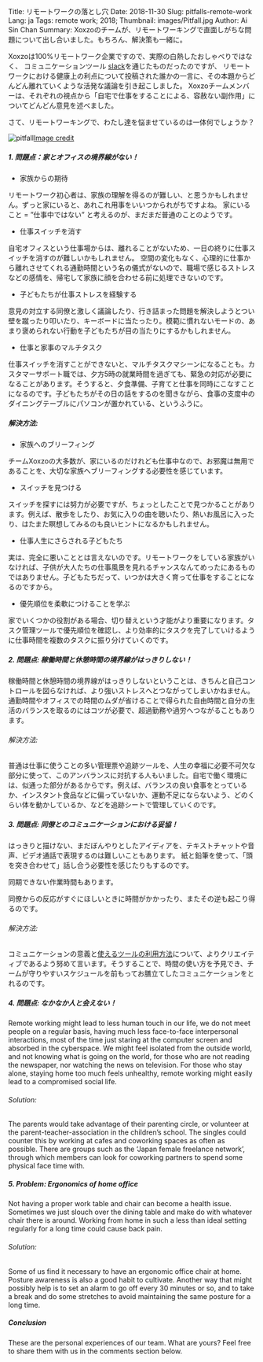 Title: リモートワークの落とし穴
Date: 2018-11-30
Slug: pitfalls-remote-work 
Lang: ja
Tags: remote work; 2018; 
Thumbnail: images/Pitfall.jpg 
Author: Ai Sin Chan 
Summary: Xoxzoのチームが、リモートワーキングで直面しがちな問題について出し合いました。もちろん、解決策も一緒に。 

Xoxzoは100%リモートワーク企業ですので、実際の白熱したおしゃべりではなく、
コミュニケーションツール [slack](https://slack.com/)を通じたものだったのですが、
リモートワークにおける健康上の利点について投稿された誰かの一言に、その本題からどんどん離れていくような活発な議論を引き起こしました。
Xoxzoチームメンバーは、それぞれの視点から「自宅で仕事をすることによる、容赦ない副作用」についてどんどん意見を述べました。

さて、リモートワーキングで、わたし達を悩ませているのは一体何でしょうか？

![pitfall](/images/Pitfall.jpg)<a class="caption" href="https://unsplash.com/photos/i5iIhHSAtp4">Image credit</a>

##### 1. 問題点：家とオフィスの境界線がない！

* 家族からの期待

リモートワーク初心者は、家族の理解を得るのが難しい、と思うかもしれません。ずっと家にいると、あれこれ用事をいいつかられがちですよね。
家にいること = ”仕事中ではない” と考えるのが、まだまだ普通のことのようです。

* 仕事スイッチを消す

自宅オフィスという仕事場からは、離れることがないため、一日の終りに仕事スイッチを消すのが難しいかもしれません。
空間の変化もなく、心理的に仕事から離れさせてくれる通勤時間という名の儀式がないので、職場で感じるストレスなどの感情を、帰宅して家族に顔を合わせる前に処理できないのです。

* 子どもたちが仕事ストレスを経験する

意見の対立する同僚と激しく議論したり、行き詰まった問題を解決しようとつい壁を蹴ったり叩いたり、キーボードに当たったり。模範に慣れないモードの、あまり褒められない行動を子どもたちが目の当たりにするかもしれません。

* 仕事と家事のマルチタスク

仕事スイッチを消すことができないと、マルチタスクマシーンになることも。カスタマーサポート職では、夕方5時の就業時間を過ぎても、緊急の対応が必要になることがあります。そうすると、夕食準備、子育てと仕事を同時にこなすことになるのです。子どもたちがその日の話をするのを聞きながら、食事の支度中のダイニングテーブルにパソコンが置かれている、というふうに。


##### 解決方法: 

* 家族へのブリーフィング

チームXoxzoの大多数が、家にいるのだけれども仕事中なので、お邪魔は無用であることを、大切な家族へブリーフィングする必要性を感じています。

* スイッチを見つける

スイッチを探すには努力が必要ですが、ちょっとしたことで見つかることがあります。例えば、散歩をしたり、お気に入りの曲を聴いたり、熱いお風呂に入ったり、はたまた瞑想してみるのも良いヒントになるかもしれません。

* 仕事人生にさらされる子どもたち

実は、完全に悪いこととは言えないのです。リモートワークをしている家族がいなければ、子供が大人たちの仕事風景を見れるチャンスなんてめったにあるものではありません。子どもたちだって、いつかは大きく育って仕事をすることになるのですから。

* 優先順位を柔軟につけることを学ぶ

家でいくつかの役割がある場合、切り替えという才能がより重要になります。タスク管理ツールで優先順位を確認し、より効率的にタスクを完了していけるように仕事時間を複数のタスクに振り分けていくのです。

##### 2. 問題点: 稼働時間と休憩時間の境界線がはっきりしない！

稼働時間と休憩時間の境界線がはっきりしないということは、きちんと自己コントロールを図らなければ、より強いストレスへとつながってしまいかねません。
通勤時間やオフィスでの時間のムダが省けることで得られた自由時間と自分の生活のバランスを取るのにはコツが必要で、超過勤務や過労へつながることもあります。 

###### 解決方法: 

普通は仕事に使うことの多い管理票や追跡ツールを、人生の幸福に必要不可欠な部分に使って、このアンバランスに対抗する人もいました。自宅で働く環境には、似通った部分があるからです。例えば、バランスの良い食事をとっているか、インスタント食品などに偏っていないか、運動不足にならないよう、どのくらい体を動かしているか、などを追跡シートで管理していくのです。

##### 3. 問題点: 同僚とのコミュニケーションにおける妥協！

はっきりと描けない、まだぼんやりとしたアイディアを、テキストチャットや音声、ビデオ通話で表現するのは難しいこともあります。
紙と鉛筆を使って、「頭を突き合わせて」話し合う必要性を感じたりもするのです。

同期できない作業時間もあります。

同僚からの反応がすぐにほしいときに時間がかかったり、またその逆も起こり得るのです。

###### 解決方法: 

コミュニケーションの意義と[使えるツールの利用方法](https://blog.xoxzo.com/2017/10/12/tools-of-our-trade/)について、よりクリエイティブであるよう努めて言います。そうすることで、時間の使い方を予見でき、チームが守りやすいスケジュールを前もってお膳立てしたコミュニケーションをとれるのです。

##### 4. 問題点: なかなか人と会えない！

Remote working might lead to less human touch in our life, we do not meet people on a regular basis, having much less face-to-face interpersonal interactions, most of the time just staring at the computer screen and absorbed in the cyberspace. We might feel isolated from the outside world, and not knowing what is going on the world, for those who are not reading the newspaper, nor watching the news on television. For those who stay alone, staying home too much feels unhealthy, remote working might easily lead to a compromised social life.

###### Solution: 

The parents would take advantage of their parenting circle, or volunteer at the parent-teacher-association in the children’s school. The singles could counter this by working at cafes and coworking spaces as often as possible. There are groups such as the ‘Japan female freelance network’, through which members can look for coworking partners to spend some physical face time with. 

##### 5. Problem: Ergonomics of home office

Not having a proper work table and chair can become a health issue. Sometimes we just slouch over the dining table and make do with whatever chair there is around. Working from home in such a less than ideal setting regularly for a long time could cause back pain. 

###### Solution: 

Some of us find it necessary to have an ergonomic office chair at home. Posture awareness is also a good habit to cultivate. Another way that might possibly help is to set an alarm to go off every 30 minutes or so, and to take a break and do some stretches to avoid maintaining the same posture for a long time. 

##### Conclusion

These are the personal experiences of our team. What are yours? Feel free to share them with us in the comments section below. 
